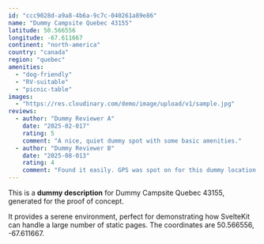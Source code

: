 ```yaml
---
id: "ccc9028d-a9a8-4b6a-9c7c-040261a89e86"
name: "Dummy Campsite Quebec 43155"
latitude: 50.566556
longitude: -67.611667
continent: "north-america"
country: "canada"
region: "quebec"
amenities:
  - "dog-friendly"
  - "RV-suitable"
  - "picnic-table"
images:
  - "https://res.cloudinary.com/demo/image/upload/v1/sample.jpg"
reviews:
  - author: "Dummy Reviewer A"
    date: "2025-02-017"
    rating: 5
    comment: "A nice, quiet dummy spot with some basic amenities."
  - author: "Dummy Reviewer B"
    date: "2025-08-013"
    rating: 4
    comment: "Found it easily. GPS was spot on for this dummy location."
---
```


This is a **dummy description** for Dummy Campsite Quebec 43155, generated for the proof of concept.

It provides a serene environment, perfect for demonstrating how SvelteKit can handle a large number of static pages. The coordinates are 50.566556, -67.611667.
